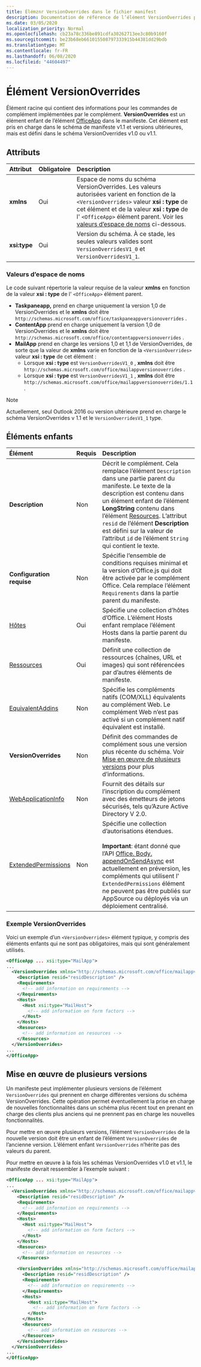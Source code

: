 ```yaml
---
title: Élémznr VersionOverrides dans le fichier manifest
description: Documentation de référence de l’élément VersionOverrides pour les fichiers manifeste des compléments Office (XML).
ms.date: 03/05/2020
localization_priority: Normal
ms.openlocfilehash: cb23a78c336be891cdfa30262713ee3c80b9160f
ms.sourcegitcommit: be23b68eb661015508797333915b44381dd29bdb
ms.translationtype: MT
ms.contentlocale: fr-FR
ms.lasthandoff: 06/08/2020
ms.locfileid: "44604497"
---
```

# <a name="versionoverrides-element"></a>Élément VersionOverrides

Élément racine qui contient des informations pour les commandes de complément implémentées par le complément. **VersionOverrides** est un élément enfant de l’élément [OfficeApp](./officeapp.md) dans le manifeste. Cet élément est pris en charge dans le schéma de manifeste v1.1 et versions ultérieures, mais est défini dans le schéma VersionOverrides v1.0 ou v1.1.

## <a name="attributes"></a>Attributs

|  Attribut  |  Obligatoire  |  Description  |
|:-----|:-----|:-----|
|  **xmlns**       |  Oui  |  Espace de noms du schéma VersionOverrides. Les valeurs autorisées varient en fonction de la `<VersionOverrides>` valeur **xsi : type** de cet élément et de la valeur **xsi : type** de l' `<OfficeApp>` élément parent. Voir les [valeurs d’espace de noms](#namespace-values) ci-dessous.|
|  **xsi:type**  |  Oui  | Version du schéma. À ce stade, les seules valeurs valides sont `VersionOverridesV1_0` et `VersionOverridesV1_1`. |

### <a name="namespace-values"></a>Valeurs d’espace de noms

Le code suivant répertorie la valeur requise de la valeur **xmlns** en fonction de la valeur **xsi : type** de l' `<OfficeApp>` élément parent.

- **Taskpaneapp,** prend en charge uniquement la version 1,0 de VersionOverrides et le **xmlns** doit être `http://schemas.microsoft.com/office/taskpaneappversionoverrides` .
- **ContentApp** prend en charge uniquement la version 1,0 de VersionOverrides et le **xmlns** doit être `http://schemas.microsoft.com/office/contentappversionoverrides` .
- **MailApp** prend en charge les versions 1,0 et 1,1 de VersionOverrides, de sorte que la valeur de **xmlns** varie en fonction de la `<VersionOverrides>` valeur **xsi : type** de cet élément :
    - Lorsque **xsi : type** est `VersionOverridesV1_0` , **xmlns** doit être `http://schemas.microsoft.com/office/mailappversionoverrides` .
    - Lorsque **xsi : type** est `VersionOverridesV1_1` , **xmlns** doit être `http://schemas.microsoft.com/office/mailappversionoverrides/1.1` .

> [!NOTE]
> Actuellement, seul Outlook 2016 ou version ultérieure prend en charge le schéma VersionOverrides v 1.1 et le `VersionOverridesV1_1` type.

## <a name="child-elements"></a>Éléments enfants

|  Élément |  Requis  |  Description  |
|:-----|:-----|:-----|
|  **Description**    |  Non   |  Décrit le complément. Cela remplace l’élément `Description` dans une partie parent du manifeste. Le texte de la description est contenu dans un élément enfant de l’élément **LongString** contenu dans l’élément [Resources](resources.md). L’attribut `resid` de l’élément **Description** est défini sur la valeur de l’attribut `id` de l’élément `String` qui contient le texte.|
|  **Configuration requise**  |  Non   |  Spécifie l’ensemble de conditions requises minimal et la version d’Office.js qui doit être activée par le complément Office. Cela remplace l’élément `Requirements` dans la partie parent du manifeste.|
|  [Hôtes](hosts.md)                |  Oui  |  Spécifie une collection d’hôtes d’Office. L’élément Hosts enfant remplace l’élément Hosts dans la partie parent du manifeste.  |
|  [Ressources](resources.md)    |  Oui  | Définit une collection de ressources (chaînes, URL et images) qui sont référencées par d’autres éléments de manifeste.|
|  [EquivalentAddins](equivalentaddins.md)    |  Non  | Spécifie les compléments natifs (COM/XLL) équivalents au complément Web. Le complément Web n’est pas activé si un complément natif équivalent est installé.|
|  **VersionOverrides**    |  Non  | Définit des commandes de complément sous une version plus récente du schéma. Voir [Mise en œuvre de plusieurs versions](#implementing-multiple-versions) pour plus d’informations. |
|  [WebApplicationInfo](webapplicationinfo.md)    |  Non  | Fournit des détails sur l’inscription du complément avec des émetteurs de jetons sécurisés, tels qu’Azure Active Directory V 2.0. |
|  [ExtendedPermissions](extendedpermissions.md) |  Non  |  Spécifie une collection d’autorisations étendues.<br><br>**Important**: étant donné que l’API [Office. Body. appendOnSendAsync](/javascript/api/outlook/office.body?view=outlook-js-preview#appendonsendasync-data--options--callback-) est actuellement en préversion, les compléments qui utilisent l' `ExtendedPermissions` élément ne peuvent pas être publiés sur AppSource ou déployés via un déploiement centralisé. |

### <a name="versionoverrides-example"></a>Exemple VersionOverrides

Voici un exemple d’un `<VersionOverrides>` élément typique, y compris des éléments enfants qui ne sont pas obligatoires, mais qui sont généralement utilisés.

```xml
<OfficeApp ... xsi:type="MailApp">
...
  <VersionOverrides xmlns="http://schemas.microsoft.com/office/mailappversionoverrides" xsi:type="VersionOverridesV1_0">
    <Description resid="residDescription" />
    <Requirements>
      <!-- add information on requirements -->
    </Requirements>
    <Hosts>
      <Host xsi:type="MailHost">
        <!-- add information on form factors -->
      </Host>
    </Hosts>
    <Resources>
      <!-- add information on resources -->
    </Resources>
  </VersionOverrides>
...
</OfficeApp>
```

## <a name="implementing-multiple-versions"></a>Mise en œuvre de plusieurs versions

Un manifeste peut implémenter plusieurs versions de l’élément `VersionOverrides` qui prennent en charge différentes versions du schéma VersionOverrides. Cette opération permet éventuellement la prise en charge de nouvelles fonctionnalités dans un schéma plus récent tout en prenant en charge des clients plus anciens qui ne prennent pas en charge les nouvelles fonctionnalités.

Pour mettre en œuvre plusieurs versions, l’élément `VersionOverrides` de la nouvelle version doit être un enfant de l’élément `VersionOverrides` de l’ancienne version. L’élément enfant `VersionOverrides` n’hérite pas des valeurs du parent.

Pour mettre en œuvre à la fois les schémas VersionOverrides v1.0 et v1.1, le manifeste devrait ressembler à l’exemple suivant :

```xml
<OfficeApp ... xsi:type="MailApp">
...
  <VersionOverrides xmlns="http://schemas.microsoft.com/office/mailappversionoverrides" xsi:type="VersionOverridesV1_0">
    <Description resid="residDescription" />
    <Requirements>
      <!-- add information on requirements -->
    </Requirements>
    <Hosts>
      <Host xsi:type="MailHost">
        <!-- add information on form factors -->
      </Host>
    </Hosts>
    <Resources>
      <!-- add information on resources -->
    </Resources>

    <VersionOverrides xmlns="http://schemas.microsoft.com/office/mailappversionoverrides/1.1" xsi:type="VersionOverridesV1_1">
      <Description resid="residDescription" />
      <Requirements>
        <!-- add information on requirements -->
      </Requirements>
      <Hosts>
        <Host xsi:type="MailHost">
          <!-- add information on form factors -->
        </Host>
      </Hosts>
      <Resources>
        <!-- add information on resources -->
      </Resources>
    </VersionOverrides>  
  </VersionOverrides>
...
</OfficeApp>
```
